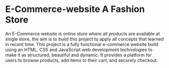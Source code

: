 # E-Commerce-website A Fashion Store 
An E-Commerce website is online store where all products are available at single store, the aim is to build this project to apply all concepts that learned in recent time.
This project is a fully functional e-commerce website build using an HTML, CSS and JavaScript web development technologies to make it as structured, beautiful and dynamic. It provides a platform for users to browse products, add items to their cart, and securely checkout.
